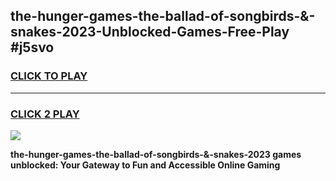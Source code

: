 
## the-hunger-games-the-ballad-of-songbirds-&-snakes-2023-Unblocked-Games-Free-Play #j5svo
<h3>
<a href="https://us.freeplayer.one?title=the-hunger-games-the-ballad-of-songbirds-&-snakes-2023&ref=9M">CLICK TO PLAY</a></h3>
<hr>

<h3>
<a href="https://us.freeplayer.one?title=the-hunger-games-the-ballad-of-songbirds-&-snakes-2023&ref=9M">CLICK 2 PLAY</a>
  
</h3>

<a href="https://us.freeplayer.one?title=the-hunger-games-the-ballad-of-songbirds-&-snakes-2023&ref=9M"><img src="https://clearcache.store/games.png"></a>


**the-hunger-games-the-ballad-of-songbirds-&-snakes-2023 games unblocked: Your Gateway to Fun and Accessible Online Gaming**
